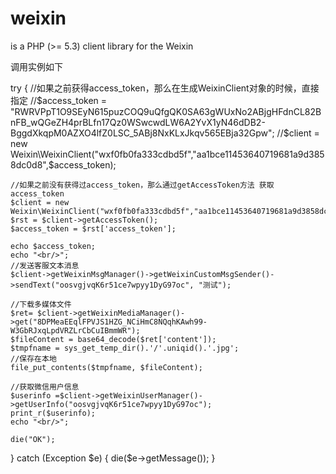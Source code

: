 weixin
======

is a PHP (>= 5.3) client library for the Weixin

调用实例如下

try {
	//如果之前获得access_token，那么在生成WeixinClient对象的时候，直接指定
	//$access_token = "RWRVPpT1O9SEyN615puzCOQ9uQfgQK0SA63gWUxNo2ABjgHFdnCL82BnFB_wQGeZH4prBLfn17Qz0WSwcwdLW6A2YvX1yN46dDB2-BggdXkqpM0AZXO4lfZ0LSC_5ABj8NxKLxJkqv565EBja32Gpw";
	//$client = new Weixin\WeixinClient("wxf0fb0fa333cdbd5f","aa1bce11453640719681a9d3858dc0d8",$access_token);
	
	
	//如果之前没有获得过access_token，那么通过getAccessToken方法 获取access_token
	$client = new Weixin\WeixinClient("wxf0fb0fa333cdbd5f","aa1bce11453640719681a9d3858dc0d8");
	$rst = $client->getAccessToken();
	$access_token = $rst['access_token'];
	 
	echo $access_token;
	echo "<br/>";
	//发送客服文本消息
	$client->getWeixinMsgManager()->getWeixinCustomMsgSender()->sendText("oosvgjvqK6r51ce7wpyy1DyG97oc", "测试");
	
	//下载多媒体文件
	$ret= $client->getWeixinMediaManager()->get("8DPMeaEEqlFPVJS1HZG_NCiHmC8NQqhKAwh99-W3GbRJxqLpdVRZLrCbCuIBmmWR");
	$fileContent = base64_decode($ret['content']);
	$tmpfname = sys_get_temp_dir().'/'.uniqid().'.jpg';
	//保存在本地
	file_put_contents($tmpfname, $fileContent);
	
	//获取微信用户信息
	$userinfo =$client->getWeixinUserManager()->getUserInfo("oosvgjvqK6r51ce7wpyy1DyG97oc");
	print_r($userinfo);
	echo "<br/>";
	
	die("OK");
} catch (Exception $e) {
	die($e->getMessage());
}
